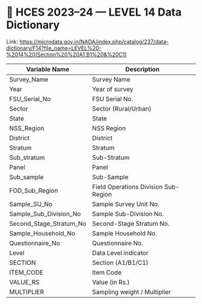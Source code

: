 # 🧾 HCES 2023–24 — LEVEL  14 Data Dictionary

Link: https://microdata.gov.in/NADA/index.php/catalog/237/data-dictionary/F14?file_name=LEVEL%20-%2014%20(Section%20%20A1,B1%20&%20C1)

| Variable Name           | Description                          |
| ----------------------- | ------------------------------------ |
| Survey_Name             | Survey Name                          |
| Year                    | Year of survey                       |
| FSU_Serial_No           | FSU Serial No.                       |
| Sector                  | Sector (Rural/Urban)                 |
| State                   | State                                |
| NSS_Region              | NSS Region                           |
| District                | District                             |
| Stratum                 | Stratum                              |
| Sub_stratum             | Sub-Stratum                          |
| Panel                   | Panel                                |
| Sub_sample              | Sub-Sample                           |
| FOD_Sub_Region          | Field Operations Division Sub-Region |
| Sample_SU_No            | Sample Survey Unit No.               |
| Sample_Sub_Division_No  | Sample Sub-Division No.              |
| Second_Stage_Stratum_No | Second-Stage Stratum No.             |
| Sample_Household_No     | Sample Household No.                 |
| Questionnaire_No        | Questionnaire No.                    |
| Level                   | Data Level indicator                 |
| SECTION                 | Section (A1/B1/C1)                   |
| ITEM_CODE               | Item Code                            |
| VALUE_RS                | Value (in Rs.)                       |
| MULTIPLIER              | Sampling weight / Multiplier         |
